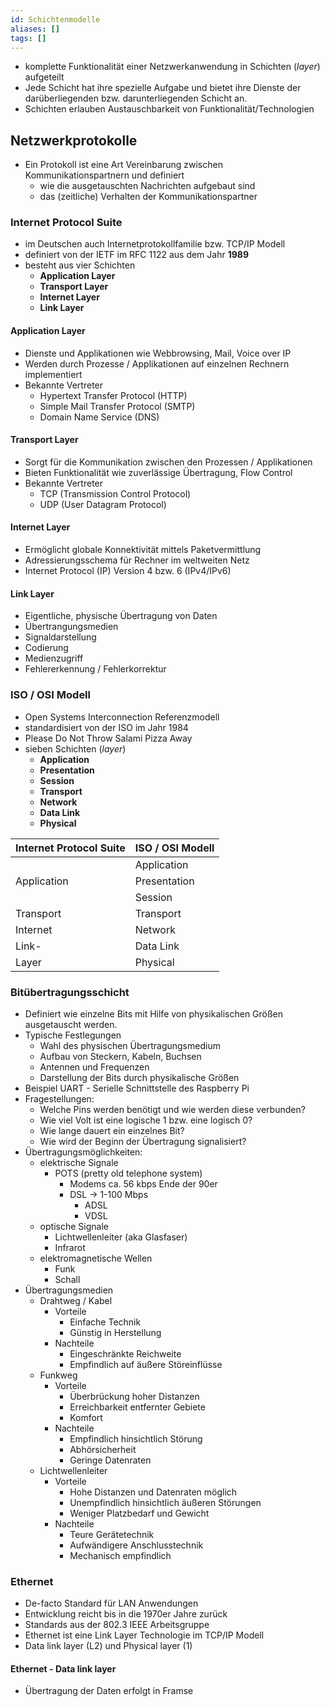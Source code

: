```yaml
---
id: Schichtenmodelle
aliases: []
tags: []
---
```


- komplette Funktionalität einer Netzwerkanwendung in Schichten (_layer_) aufgeteilt
- Jede Schicht hat ihre spezielle Aufgabe und bietet ihre Dienste der darüberliegenden bzw. darunterliegenden Schicht an.
- Schichten erlauben Austauschbarkeit von Funktionalität/Technologien

## Netzwerkprotokolle

- Ein Protokoll ist eine Art Vereinbarung zwischen Kommunikationspartnern und definiert
  - wie die ausgetauschten Nachrichten aufgebaut sind
  - das (zeitliche) Verhalten der Kommunikationspartner

### Internet Protocol Suite

- im Deutschen auch Internetprotokollfamilie bzw. TCP/IP Modell
- definiert von der IETF im RFC 1122 aus dem Jahr **1989**
- besteht aus vier Schichten
  - **Application Layer**
  - **Transport Layer**
  - **Internet Layer**
  - **Link Layer**

#### Application Layer

- Dienste und Applikationen wie Webbrowsing, Mail, Voice over IP
- Werden durch Prozesse / Applikationen auf einzelnen Rechnern implementiert
- Bekannte Vertreter
  - Hypertext Transfer Protocol (HTTP)
  - Simple Mail Transfer Protocol (SMTP)
  - Domain Name Service (DNS)

#### Transport Layer

- Sorgt für die Kommunikation zwischen den Prozessen / Applikationen
- Bieten Funktionalität wie zuverlässige Übertragung, Flow Control
- Bekannte Vertreter
  - TCP (Transmission Control Protocol)
  - UDP (User Datagram Protocol)

#### Internet Layer

- Ermöglicht globale Konnektivität mittels Paketvermittlung
- Adressierungsschema für Rechner im weltweiten Netz
- Internet Protocol (IP) Version 4 bzw. 6 (IPv4/IPv6)

#### Link Layer

- Eigentliche, physische Übertragung von Daten
- Übertrangungsmedien
- Signaldarstellung
- Codierung
- Medienzugriff
- Fehlererkennung / Fehlerkorrektur

### ISO / OSI Modell

- Open Systems Interconnection Referenzmodell
- standardisiert von der ISO im Jahr 1984
- Please Do Not Throw Salami Pizza Away
- sieben Schichten (_layer_)
  - **Application**
  - **Presentation**
  - **Session**
  - **Transport**
  - **Network**
  - **Data Link**
  - **Physical**

| Internet Protocol Suite | ISO / OSI Modell |
| ----------------------- | ---------------- |
|                         | Application      |
| Application             | Presentation     |
|                         | Session          |
| Transport               | Transport        |
| Internet                | Network          |
| Link-                   | Data Link        |
| Layer                   | Physical         |

### Bitübertragungsschicht

- Definiert wie einzelne Bits mit Hilfe von physikalischen Größen ausgetauscht werden.
- Typische Festlegungen
  - Wahl des physischen Übertragungsmedium
  - Aufbau von Steckern, Kabeln, Buchsen
  - Antennen und Frequenzen
  - Darstellung der Bits durch physikalische Größen
- Beispiel UART - Serielle Schnittstelle des Raspberry Pi
- Fragestellungen:
  - Welche Pins werden benötigt und wie werden diese verbunden?
  - Wie viel Volt ist eine logische 1 bzw. eine logisch 0?
  - Wie lange dauert ein einzelnes Bit?
  - Wie wird der Beginn der Übertragung signalisiert?
- Übertragungsmöglichkeiten:
  - elektrische Signale
    - POTS (pretty old telephone system)
      - Modems ca. 56 kbps Ende der 90er
      - DSL -> 1-100 Mbps
        - ADSL
        - VDSL
  - optische Signale
    - Lichtwellenleiter (aka Glasfaser)
    - Infrarot
  - elektromagnetische Wellen
    - Funk
    - Schall
- Übertragungsmedien
  - Drahtweg / Kabel
    - Vorteile
      - Einfache Technik
      - Günstig in Herstellung
    - Nachteile
      - Eingeschränkte Reichweite
      - Empfindlich auf äußere Störeinflüsse
  - Funkweg
    - Vorteile
      - Überbrückung hoher Distanzen
      - Erreichbarkeit entfernter Gebiete
      - Komfort
    - Nachteile
      - Empfindlich hinsichtlich Störung
      - Abhörsicherheit
      - Geringe Datenraten
  - Lichtwellenleiter
    - Vorteile
      - Hohe Distanzen und Datenraten möglich
      - Unempfindlich hinsichtlich äußeren Störungen
      - Weniger Platzbedarf und Gewicht
    - Nachteile
      - Teure Gerätetechnik
      - Aufwändigere Anschlusstechnik
      - Mechanisch empfindlich

### Ethernet

- De-facto Standard für LAN Anwendungen
- Entwicklung reicht bis in die 1970er Jahre zurück
- Standards aus der 802.3 IEEE Arbeitsgruppe
- Ethernet ist eine Link Layer Technologie im TCP/IP Modell
- Data link layer (L2) und Physical layer (1)

#### Ethernet - Data link layer

- Übertragung der Daten erfolgt in Framse

